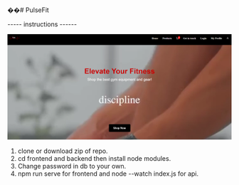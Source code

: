 ��#   P u l s e F i t 

----- instructions ------

![image alt](https://github.com/keanan557/pulsefit-assets/blob/main/pulsefit-home.png?raw=true)

1. clone or download zip of repo.
2. cd frontend and backend then install node modules.
3. Change password in db to your own.
4. npm run serve for frontend and node --watch index.js for api.

 
 
